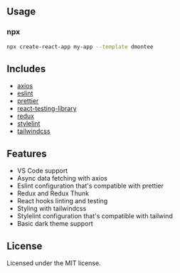 ## Usage

### npx

```sh
npx create-react-app my-app --template dmontee
```

## Includes

- [axios][axios]
- [eslint][eslint]
- [prettier][prettier]
- [react-testing-library][react-testing-library]
- [redux][redux]
- [stylelint][stylelint]
- [tailwindcss][tailwindcss]

## Features

- VS Code support
- Async data fetching with axios
- Eslint configuration that's compatible with prettier
- Redux and Redux Thunk
- React hooks linting and testing
- Styling with tailwindcss
- Stylelint configuration that's compatible with tailwind
- Basic dark theme support

## License

Licensed under the MIT license.

<!-- prettier-ignore-start -->
[npm]: https://www.npmjs.com/
[node]: https://nodejs.org
[version-badge]: https://img.shields.io/npm/v/cra-template-typekit.svg?style=flat-square
[package]: https://www.npmjs.com/package/cra-template-typekit
[license-badge]: https://img.shields.io/npm/l/rrebase/cra-template-typekit.svg?style=flat-square
[license]: https://github.com/rrebase/cra-template-typekit/blob/master/LICENSE
[prs-badge]: https://img.shields.io/badge/PRs-welcome-brightgreen.svg?style=flat-square
[prs]: http://makeapullrequest.com
[react-testing-library]: https://github.com/testing-library/react-testing-library
[axios]: https://github.com/axios/axios
[eslint]: https://eslint.org/
[prettier]: https://prettier.io/docs/en/index.html
[tailwindcss]: https://tailwindcss.com/
[redux]: https://github.com/reduxjs/redux
[stylelint]: https://github.com/stylelint/stylelint
<!-- prettier-ignore-end -->
